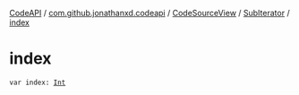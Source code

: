 [CodeAPI](../../../index.md) / [com.github.jonathanxd.codeapi](../../index.md) / [CodeSourceView](../index.md) / [SubIterator](index.md) / [index](.)

# index

`var index: `[`Int`](https://kotlinlang.org/api/latest/jvm/stdlib/kotlin/-int/index.html)